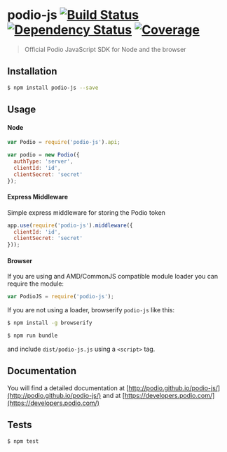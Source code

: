 # podio-js [![Build Status](https://travis-ci.org/podio/podio-js.svg?branch=master)](https://travis-ci.org/podio/podio-js) [![Dependency Status](http://img.shields.io/gemnasium/podio/podio-js.svg?style=flat-square)](https://gemnasium.com/podio/podio-js) [![Coverage](http://img.shields.io/coveralls/podio/podio-js.svg?style=flat-square)](https://coveralls.io/r/podio/podio-js) 

> Official Podio JavaScript SDK for Node and the browser

## Installation

```sh
$ npm install podio-js --save
```

## Usage

#### Node

```js
var Podio = require('podio-js').api;

var podio = new Podio({
  authType: 'server',
  clientId: 'id',
  clientSecret: 'secret'
});
```

#### Express Middleware

Simple express middleware for storing the Podio token

```js
app.use(require('podio-js').middleware({
  clientId: 'id',
  clientSecret: 'secret'
}));
```

#### Browser

If you are using and AMD/CommonJS compatible module loader you can require the module:

```js
var PodioJS = require('podio-js');
```

If you are not using a loader, browserify `podio-js` like this:

```sh
$ npm install -g browserify

$ npm run bundle
```

and include `dist/podio-js.js` using a `<script>` tag.

## Documentation

You will find a detailed documentation at [http://podio.github.io/podio-js/](http://podio.github.io/podio-js/) and at [https://developers.podio.com/](https://developers.podio.com/)


## Tests

```sh
$ npm test
```
